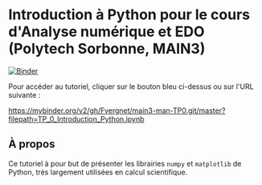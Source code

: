 # Introduction à Python pour le cours d'Analyse numérique et EDO (Polytech Sorbonne, MAIN3)

[![Binder](http://mybinder.org/badge_logo.svg)](https://mybinder.org/v2/gh/Fvergnet/main3-man-TP0.git/master?filepath=TP_0_Introduction_Python.ipynb)

Pour accéder au tutoriel, cliquer sur le bouton bleu ci-dessus ou sur l'URL suivante :

https://mybinder.org/v2/gh/Fvergnet/main3-man-TP0.git/master?filepath=TP_0_Introduction_Python.ipynb

## À propos
Ce tutoriel à pour but de présenter les librairies `numpy` et `matplotlib` de Python, très largement utilisées en calcul scientifique.
